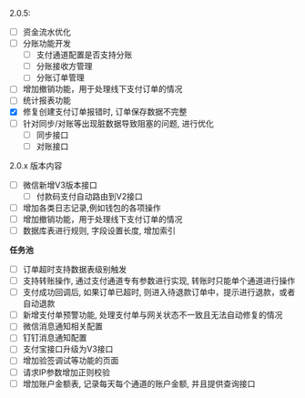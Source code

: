 2.0.5: 
- [ ] 资金流水优化
- [ ] 分账功能开发
  - [ ] 支付通道配置是否支持分账
  - [ ] 分账接收方管理
  - [ ] 分账订单管理
- [ ] 增加撤销功能，用于处理线下支付订单的情况
- [ ] 统计报表功能
- [x] 修复创建支付订单报错时, 订单保存数据不完整
- [ ] 针对同步/对账等出现脏数据导致阻塞的问题, 进行优化
  - [ ] 同步接口
  - [ ] 对账接口

2.0.x 版本内容
- [ ] 微信新增V3版本接口
    - [ ] 付款码支付自动路由到V2接口
- [ ] 增加各类日志记录,例如钱包的各项操作
- [ ] 增加撤销功能，用于处理线下支付订单的情况
- [ ] 数据库表进行规则, 字段设置长度, 增加索引

**任务池**
- [ ] 订单超时支持数据表级别触发
- [ ] 支持转账操作, 通过支付通道专有参数进行实现, 转账时只能单个通道进行操作
- [ ] 支付成功回调后, 如果订单已超时, 则进入待退款订单中，提示进行退款，或者自动退款
- [ ] 新增支付单预警功能, 处理支付单与网关状态不一致且无法自动修复的情况
- [ ] 微信消息通知相关配置
- [ ] 钉钉消息通知配置
- [ ] 支付宝接口升级为V3接口
- [ ] 增加验签调试等功能的页面
- [ ] 请求IP参数增加正则校验
- [ ] 增加账户金额表, 记录每天每个通道的账户金额, 并且提供查询接口
